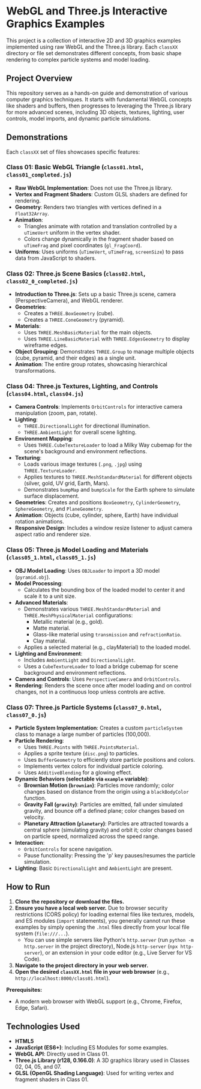 # WebGL and Three.js Interactive Graphics Examples

This project is a collection of interactive 2D and 3D graphics examples implemented using raw WebGL and the Three.js library. Each `classXX` directory or file set demonstrates different concepts, from basic shape rendering to complex particle systems and model loading.

## Project Overview

This repository serves as a hands-on guide and demonstration of various computer graphics techniques. It starts with fundamental WebGL concepts like shaders and buffers, then progresses to leveraging the Three.js library for more advanced scenes, including 3D objects, textures, lighting, user controls, model imports, and dynamic particle simulations.

## Demonstrations

Each `classXX` set of files showcases specific features:

### Class 01: Basic WebGL Triangle (`class01.html`, `class01_completed.js`)

* **Raw WebGL Implementation**: Does not use the Three.js library.
* **Vertex and Fragment Shaders**: Custom GLSL shaders are defined for rendering.
* **Geometry**: Renders two triangles with vertices defined in a `Float32Array`.
* **Animation**:
    * Triangles animate with rotation and translation controlled by a `uTimeVert` uniform in the vertex shader.
    * Colors change dynamically in the fragment shader based on `uTimeFrag` and pixel coordinates (`gl_FragCoord`).
* **Uniforms**: Uses uniforms (`uTimeVert`, `uTimeFrag`, `screenSize`) to pass data from JavaScript to shaders.

### Class 02: Three.js Scene Basics (`class02.html`, `class02_0_completed.js`)

* **Introduction to Three.js**: Sets up a basic Three.js scene, camera (PerspectiveCamera), and WebGL renderer.
* **Geometries**:
    * Creates a `THREE.BoxGeometry` (cube).
    * Creates a `THREE.ConeGeometry` (pyramid).
* **Materials**:
    * Uses `THREE.MeshBasicMaterial` for the main objects.
    * Uses `THREE.LineBasicMaterial` with `THREE.EdgesGeometry` to display wireframe edges.
* **Object Grouping**: Demonstrates `THREE.Group` to manage multiple objects (cube, pyramid, and their edges) as a single unit.
* **Animation**: The entire group rotates, showcasing hierarchical transformations.

### Class 04: Three.js Textures, Lighting, and Controls (`class04.html`, `class04.js`)

* **Camera Controls**: Implements `OrbitControls` for interactive camera manipulation (zoom, pan, rotate).
* **Lighting**:
    * `THREE.DirectionalLight` for directional illumination.
    * `THREE.AmbientLight` for overall scene lighting.
* **Environment Mapping**:
    * Uses `THREE.CubeTextureLoader` to load a Milky Way cubemap for the scene's background and environment reflections.
* **Texturing**:
    * Loads various image textures (`.png`, `.jpg`) using `THREE.TextureLoader`.
    * Applies textures to `THREE.MeshStandardMaterial` for different objects (silver, gold, UV grid, Earth, Mars).
    * Demonstrates `bumpMap` and `bumpScale` for the Earth sphere to simulate surface displacement.
* **Geometries**: Creates and positions `BoxGeometry`, `CylinderGeometry`, `SphereGeometry`, and `PlaneGeometry`.
* **Animation**: Objects (cube, cylinder, sphere, Earth) have individual rotation animations.
* **Responsive Design**: Includes a window resize listener to adjust camera aspect ratio and renderer size.

### Class 05: Three.js Model Loading and Materials (`class05_1.html`, `class05_1.js`)

* **OBJ Model Loading**: Uses `OBJLoader` to import a 3D model (`pyramid.obj`).
* **Model Processing**:
    * Calculates the bounding box of the loaded model to center it and scale it to a unit size.
* **Advanced Materials**:
    * Demonstrates various `THREE.MeshStandardMaterial` and `THREE.MeshPhysicalMaterial` configurations:
        * Metallic material (e.g., gold).
        * Matte material.
        * Glass-like material using `transmission` and `refractionRatio`.
        * Clay material.
    * Applies a selected material (e.g., clayMaterial) to the loaded model.
* **Lighting and Environment**:
    * Includes `AmbientLight` and `DirectionalLight`.
    * Uses a `CubeTextureLoader` to load a bridge cubemap for scene background and environment reflections.
* **Camera and Controls**: Uses `PerspectiveCamera` and `OrbitControls`.
* **Rendering**: Renders the scene once after model loading and on control changes, not in a continuous loop unless controls are active.

### Class 07: Three.js Particle Systems (`class07_0.html`, `class07_0.js`)

* **Particle System Implementation**: Creates a custom `particleSystem` class to manage a large number of particles (100,000).
* **Particle Rendering**:
    * Uses `THREE.Points` with `THREE.PointsMaterial`.
    * Applies a sprite texture (`disc.png`) to particles.
    * Uses `BufferGeometry` to efficiently store particle positions and colors.
    * Implements vertex colors for individual particle coloring.
    * Uses `AdditiveBlending` for a glowing effect.
* **Dynamic Behaviors (selectable via `example` variable)**:
    * **Brownian Motion (`brownian`)**: Particles move randomly; color changes based on distance from the origin using a `blackBodyColor` function.
    * **Gravity Fall (`gravity`)**: Particles are emitted, fall under simulated gravity, and bounce off a defined plane; color changes based on velocity.
    * **Planetary Attraction (`planetary`)**: Particles are attracted towards a central sphere (simulating gravity) and orbit it; color changes based on particle speed, normalized across the speed range.
* **Interaction**:
    * `OrbitControls` for scene navigation.
    * Pause functionality: Pressing the 'p' key pauses/resumes the particle simulation.
* **Lighting**: Basic `DirectionalLight` and `AmbientLight` are present.

## How to Run

1.  **Clone the repository or download the files.**
2.  **Ensure you have a local web server.** Due to browser security restrictions (CORS policy) for loading external files like textures, models, and ES modules (`import` statements), you generally cannot run these examples by simply opening the `.html` files directly from your local file system (`file:///...`).
    * You can use simple servers like Python's `http.server` (run `python -m http.server` in the project directory), Node.js `http-server` (`npx http-server`), or an extension in your code editor (e.g., Live Server for VS Code).
3.  **Navigate to the project directory in your web server.**
4.  **Open the desired `classXX.html` file in your web browser** (e.g., `http://localhost:8000/class01.html`).

**Prerequisites:**
* A modern web browser with WebGL support (e.g., Chrome, Firefox, Edge, Safari).


## Technologies Used

* **HTML5**
* **JavaScript (ES6+)**: Including ES Modules for some examples.
* **WebGL API**: Directly used in Class 01.
* **Three.js Library (r128, 0.166.0)**: A 3D graphics library used in Classes 02, 04, 05, and 07.
* **GLSL (OpenGL Shading Language)**: Used for writing vertex and fragment shaders in Class 01.
